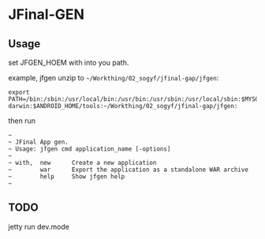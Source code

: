 # JFinal-GEN

## Usage

set JFGEN_HOEM with into you path.

example, jfgen unzip to `~/Workthing/02_sogyf/jfinal-gap/jfgen`:
    
    export PATH=/bin:/sbin:/usr/local/bin:/usr/bin:/usr/sbin:/usr/local/sbin:$MYSQL_HOME/bin:/opt/X11/bin:$NPM_APP/bin:$PYTHON_APP:$HOME/.rvm/bin:$RUBY_APP/bin:$TEXLIVE_HOME/bin/universal-darwin:$ANDROID_HOME/tools:~/Workthing/02_sogyf/jfinal-gap/jfgen:


then run

	~
	~ JFinal App gen.
	~ Usage: jfgen cmd application_name [-options]
	~
	~ with,  new      Create a new application
	~        war      Export the application as a standalone WAR archive
	~        help     Show jfgen help
	~

## TODO
jetty run dev.mode